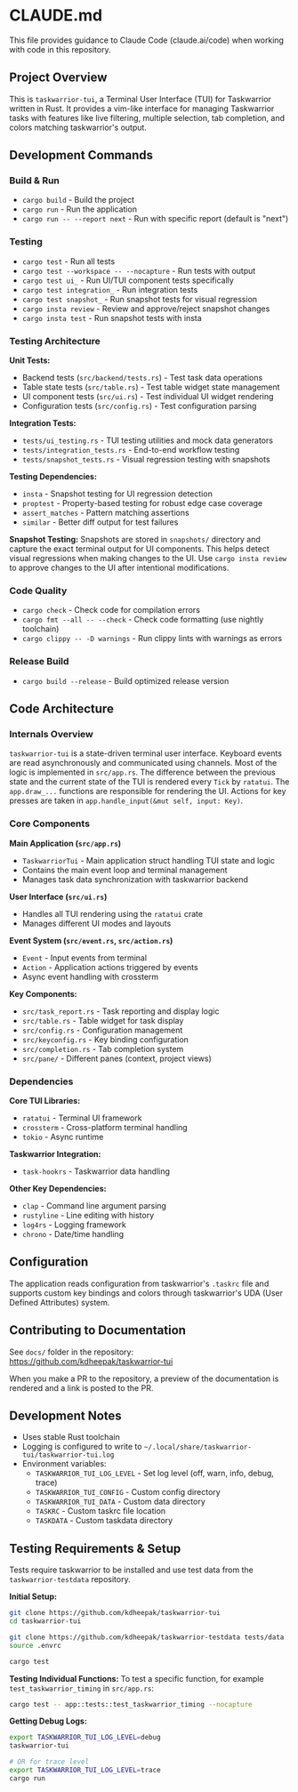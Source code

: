 # CLAUDE.md

This file provides guidance to Claude Code (claude.ai/code) when working with code in this repository.

## Project Overview

This is `taskwarrior-tui`, a Terminal User Interface (TUI) for Taskwarrior written in Rust. It provides a vim-like interface for managing Taskwarrior tasks with features like live filtering, multiple selection, tab completion, and colors matching taskwarrior's output.

## Development Commands

### Build & Run
- `cargo build` - Build the project
- `cargo run` - Run the application
- `cargo run -- --report next` - Run with specific report (default is "next")

### Testing
- `cargo test` - Run all tests
- `cargo test --workspace -- --nocapture` - Run tests with output
- `cargo test ui_` - Run UI/TUI component tests specifically
- `cargo test integration_` - Run integration tests
- `cargo test snapshot_` - Run snapshot tests for visual regression
- `cargo insta review` - Review and approve/reject snapshot changes
- `cargo insta test` - Run snapshot tests with insta

### Testing Architecture

**Unit Tests:**
- Backend tests (`src/backend/tests.rs`) - Test task data operations
- Table state tests (`src/table.rs`) - Test table widget state management
- UI component tests (`src/ui.rs`) - Test individual UI widget rendering
- Configuration tests (`src/config.rs`) - Test configuration parsing

**Integration Tests:**
- `tests/ui_testing.rs` - TUI testing utilities and mock data generators
- `tests/integration_tests.rs` - End-to-end workflow testing
- `tests/snapshot_tests.rs` - Visual regression testing with snapshots

**Testing Dependencies:**
- `insta` - Snapshot testing for UI regression detection
- `proptest` - Property-based testing for robust edge case coverage
- `assert_matches` - Pattern matching assertions
- `similar` - Better diff output for test failures

**Snapshot Testing:**
Snapshots are stored in `snapshots/` directory and capture the exact terminal output for UI components. This helps detect visual regressions when making changes to the UI. Use `cargo insta review` to approve changes to the UI after intentional modifications.

### Code Quality
- `cargo check` - Check code for compilation errors
- `cargo fmt --all -- --check` - Check code formatting (use nightly toolchain)
- `cargo clippy -- -D warnings` - Run clippy lints with warnings as errors

### Release Build
- `cargo build --release` - Build optimized release version

## Code Architecture

### Internals Overview

`taskwarrior-tui` is a state-driven terminal user interface. Keyboard events are read asynchronously and communicated using channels. Most of the logic is implemented in `src/app.rs`. The difference between the previous state and the current state of the TUI is rendered every `Tick` by `ratatui`. The `app.draw_...` functions are responsible for rendering the UI. Actions for key presses are taken in `app.handle_input(&mut self, input: Key)`.

### Core Components

**Main Application (`src/app.rs`)**
- `TaskwarriorTui` - Main application struct handling TUI state and logic
- Contains the main event loop and terminal management
- Manages task data synchronization with taskwarrior backend

**User Interface (`src/ui.rs`)**
- Handles all TUI rendering using the `ratatui` crate
- Manages different UI modes and layouts

**Event System (`src/event.rs`, `src/action.rs`)**
- `Event` - Input events from terminal
- `Action` - Application actions triggered by events
- Async event handling with crossterm

**Key Components:**
- `src/task_report.rs` - Task reporting and display logic
- `src/table.rs` - Table widget for task display
- `src/config.rs` - Configuration management
- `src/keyconfig.rs` - Key binding configuration
- `src/completion.rs` - Tab completion system
- `src/pane/` - Different panes (context, project views)

### Dependencies

**Core TUI Libraries:**
- `ratatui` - Terminal UI framework
- `crossterm` - Cross-platform terminal handling
- `tokio` - Async runtime

**Taskwarrior Integration:**
- `task-hookrs` - Taskwarrior data handling

**Other Key Dependencies:**
- `clap` - Command line argument parsing
- `rustyline` - Line editing with history
- `log4rs` - Logging framework
- `chrono` - Date/time handling

## Configuration

The application reads configuration from taskwarrior's `.taskrc` file and supports custom key bindings and colors through taskwarrior's UDA (User Defined Attributes) system.

## Contributing to Documentation

See `docs/` folder in the repository: <https://github.com/kdheepak/taskwarrior-tui>

When you make a PR to the repository, a preview of the documentation is rendered and a link is posted to the PR.

## Development Notes

- Uses stable Rust toolchain
- Logging is configured to write to `~/.local/share/taskwarrior-tui/taskwarrior-tui.log`
- Environment variables:
  - `TASKWARRIOR_TUI_LOG_LEVEL` - Set log level (off, warn, info, debug, trace)
  - `TASKWARRIOR_TUI_CONFIG` - Custom config directory
  - `TASKWARRIOR_TUI_DATA` - Custom data directory
  - `TASKRC` - Custom taskrc file location
  - `TASKDATA` - Custom taskdata directory

## Testing Requirements & Setup

Tests require taskwarrior to be installed and use test data from the `taskwarrior-testdata` repository. 

**Initial Setup:**
```bash
git clone https://github.com/kdheepak/taskwarrior-tui
cd taskwarrior-tui

git clone https://github.com/kdheepak/taskwarrior-testdata tests/data
source .envrc

cargo test
```

**Testing Individual Functions:**
To test a specific function, for example `test_taskwarrior_timing` in `src/app.rs`:
```bash
cargo test -- app::tests::test_taskwarrior_timing --nocapture
```

**Getting Debug Logs:**
```bash
export TASKWARRIOR_TUI_LOG_LEVEL=debug
taskwarrior-tui

# OR for trace level
export TASKWARRIOR_TUI_LOG_LEVEL=trace
cargo run
```